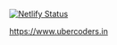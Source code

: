 [![Netlify Status](https://api.netlify.com/api/v1/badges/83fca895-5689-41cd-9dab-56840b26ab40/deploy-status)](https://app.netlify.com/sites/ubercoders/deploys)

https://www.ubercoders.in
